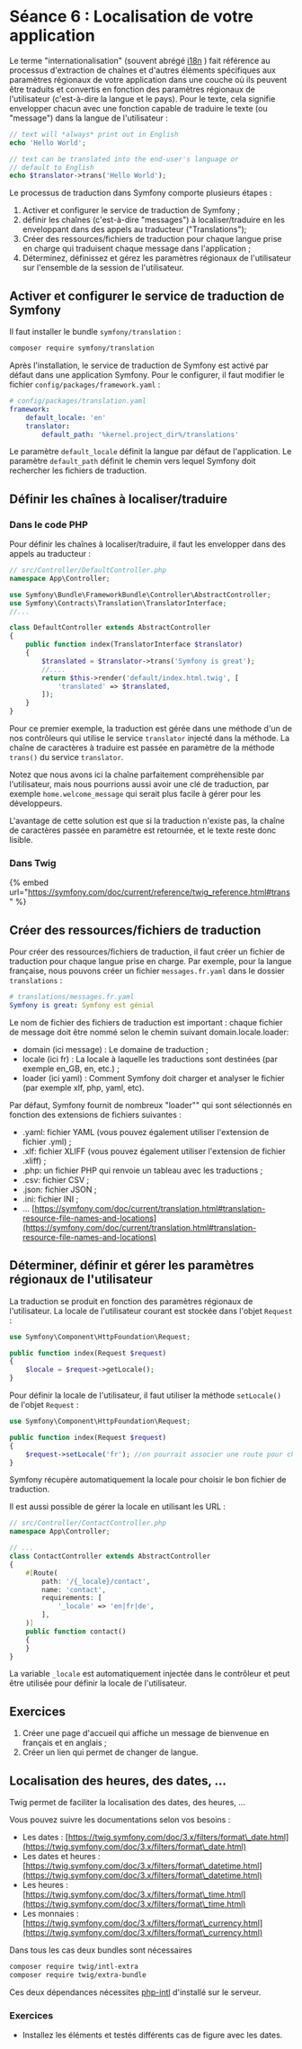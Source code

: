 # Séance 6 : Localisation de votre application

Le terme "internationalisation" (souvent abrégé [i18n](https://fr.wikipedia.org/wiki/Internationalisation\_\(informatique\)) ) fait référence au processus d'extraction de chaînes et d'autres éléments spécifiques aux paramètres régionaux de votre application dans une couche où ils peuvent être traduits et convertis en fonction des paramètres régionaux de l'utilisateur (c'est-à-dire la langue et le pays). Pour le texte, cela signifie envelopper chacun avec une fonction capable de traduire le texte (ou "message") dans la langue de l'utilisateur :

```php
// text will *always* print out in English
echo 'Hello World';

// text can be translated into the end-user's language or
// default to English
echo $translator->trans('Hello World');
```

Le processus de traduction dans Symfony comporte plusieurs étapes :

1. Activer et configurer le service de traduction de Symfony ;
2. définir les chaînes (c'est-à-dire "messages") à localiser/traduire en les enveloppant dans des appels au traducteur ("Translations");
3. Créer des ressources/fichiers de traduction pour chaque langue prise en charge qui traduisent chaque message dans l'application ;
4. Déterminez, définissez et gérez les paramètres régionaux de l'utilisateur sur l'ensemble de la session de l'utilisateur.

## Activer et configurer le service de traduction de Symfony

Il faut installer le bundle `symfony/translation` :

```bash
composer require symfony/translation
```

Après l'installation, le service de traduction de Symfony est activé par défaut dans une application Symfony. Pour le configurer, il faut modifier le fichier `config/packages/framework.yaml` :

```yaml
# config/packages/translation.yaml
framework:
    default_locale: 'en'
    translator:
        default_path: '%kernel.project_dir%/translations'
```

Le paramètre `default_locale` définit la langue par défaut de l'application. Le paramètre `default_path` définit le chemin vers lequel Symfony doit rechercher les fichiers de traduction.

## Définir les chaînes à localiser/traduire

### Dans le code PHP

Pour définir les chaînes à localiser/traduire, il faut les envelopper dans des appels au traducteur :

```php
// src/Controller/DefaultController.php
namespace App\Controller;

use Symfony\Bundle\FrameworkBundle\Controller\AbstractController;
use Symfony\Contracts\Translation\TranslatorInterface;
//...

class DefaultController extends AbstractController
{
    public function index(TranslatorInterface $translator)
    {
        $translated = $translator->trans('Symfony is great');
        //....
        return $this->render('default/index.html.twig', [
            'translated' => $translated,
        ]);
    }
}
```

Pour ce premier exemple, la traduction est gérée dans une méthode d'un de nos contrôleurs qui utilise le service `translator` injecté dans la méthode. La chaîne de caractères à traduire est passée en paramètre de la méthode `trans()` du service `translator`.

Notez que nous avons ici la chaîne parfaitement compréhensible par l'utilisateur, mais nous pourrions aussi avoir une clé de traduction, par exemple `home.welcome_message` qui serait plus facile à gérer pour les développeurs.

L'avantage de cette solution est que si la traduction n'existe pas, la chaîne de caractères passée en paramètre est retournée, et le texte reste donc lisible.

### Dans Twig

{% embed url="https://symfony.com/doc/current/reference/twig_reference.html#trans" %}

## Créer des ressources/fichiers de traduction

Pour créer des ressources/fichiers de traduction, il faut créer un fichier de traduction pour chaque langue prise en charge. Par exemple, pour la langue française, nous pouvons créer un fichier `messages.fr.yaml` dans le dossier `translations` :

```yaml
# translations/messages.fr.yaml
Symfony is great: Symfony est génial
```

Le nom de fichier des fichiers de traduction est important : chaque fichier de message doit être nommé selon le chemin suivant domain.locale.loader:

* domain (ici message) : Le domaine de traduction ;
* locale (ici fr) : La locale à laquelle les traductions sont destinées (par exemple en\_GB, en, etc.) ;
* loader (ici yaml) : Comment Symfony doit charger et analyser le fichier (par exemple xlf, php, yaml, etc).

Par défaut, Symfony fournit de nombreux "loader"" qui sont sélectionnés en fonction des extensions de fichiers suivantes :

* .yaml: fichier YAML (vous pouvez également utiliser l'extension de fichier .yml) ;
* .xlf: fichier XLIFF (vous pouvez également utiliser l'extension de fichier .xliff) ;
* .php: un fichier PHP qui renvoie un tableau avec les traductions ;
* .csv: fichier CSV ;
* .json: fichier JSON ;
* .ini: fichier INI ;
* ... [https://symfony.com/doc/current/translation.html#translation-resource-file-names-and-locations](https://symfony.com/doc/current/translation.html#translation-resource-file-names-and-locations)

## Déterminer, définir et gérer les paramètres régionaux de l'utilisateur

La traduction se produit en fonction des paramètres régionaux de l'utilisateur. La locale de l'utilisateur courant est stockée dans l'objet `Request` :

```php
use Symfony\Component\HttpFoundation\Request;

public function index(Request $request)
{
    $locale = $request->getLocale();
}
```

Pour définir la locale de l'utilisateur, il faut utiliser la méthode `setLocale()` de l'objet `Request` :

```php
use Symfony\Component\HttpFoundation\Request;

public function index(Request $request)
{
    $request->setLocale('fr'); //on pourrait associer une route pour changer de langue et sauvegarder la langue de l'utilisateur dans la session
}
```

Symfony récupère automatiquement la locale pour choisir le bon fichier de traduction.

Il est aussi possible de gérer la locale en utilisant les URL :

```php
// src/Controller/ContactController.php
namespace App\Controller;

// ...
class ContactController extends AbstractController
{
    #[Route(
        path: '/{_locale}/contact',
        name: 'contact',
        requirements: [
            '_locale' => 'en|fr|de',
        ],
    )]
    public function contact()
    {
    }
}
```

La variable `_locale` est automatiquement injectée dans le contrôleur et peut être utilisée pour définir la locale de l'utilisateur.

## Exercices

1. Créer une page d'accueil qui affiche un message de bienvenue en français et en anglais ;
2. Créer un lien qui permet de changer de langue.

## Localisation des heures, des dates, ...

Twig permet de faciliter la localisation des dates, des heures, ...

Vous pouvez suivre les documentations selon vos besoins :

* Les dates : [https://twig.symfony.com/doc/3.x/filters/format\_date.html](https://twig.symfony.com/doc/3.x/filters/format\_date.html)
* Les dates et heures : [https://twig.symfony.com/doc/3.x/filters/format\_datetime.html](https://twig.symfony.com/doc/3.x/filters/format\_datetime.html)
* Les heures : [https://twig.symfony.com/doc/3.x/filters/format\_time.html](https://twig.symfony.com/doc/3.x/filters/format\_time.html)
* Les monnaies : [https://twig.symfony.com/doc/3.x/filters/format\_currency.html](https://twig.symfony.com/doc/3.x/filters/format\_currency.html)

Dans tous les cas deux bundles sont nécessaires

```bash
composer require twig/intl-extra
composer require twig/extra-bundle
```

Ces deux dépendances nécessites [php-intl](https://www.php.net/manual/fr/book.intl.php) d'installé sur le serveur.

### Exercices

* Installez les éléments et testés différents cas de figure avec les dates.
